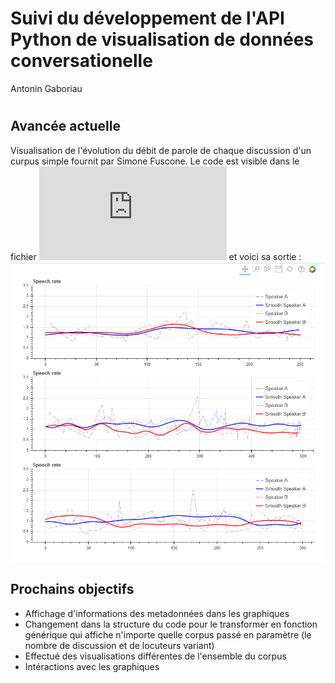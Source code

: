 # Suivi du développement de l'API Python de visualisation de données conversationelle 
Antonin Gaboriau
#
## Avancée actuelle
Visualisation de l'évolution du débit de parole de chaque discussion d'un curpus simple fournit par Simone Fuscone. Le code est visible dans le fichier ![simple_data.py](https://github.com/Antonin-Gaboriau/lpl-data-visualization-api/blob/master/simple_data.py) et voici sa sortie :
![Graphiques](https://raw.githubusercontent.com/Antonin-Gaboriau/lpl-data-visualization-api/master/Captures/capture1.PNG?token=AbRYaMKWNdmdmUdrS_ZPUNW2A0i4QiwOks5a2LIXwA%3D%3D)
## Prochains objectifs
* Affichage d'informations des metadonnées dans les graphiques
* Changement dans la structure du code pour le transformer en fonction générique qui affiche n'importe quelle corpus passé en paramètre (le nombre de discussion et de locuteurs variant)
* Effectué des visualisations différentes de l'ensemble du corpus
* Intéractions avec les graphiques 
